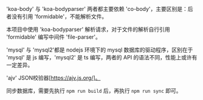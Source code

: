 'koa-body' 与 'koa-bodyparser' 两者都主要依赖 'co-body'，主要区别是：后者没有引用 'formidable'，不能解析文件。

本项目中使用 'koa-bodyparser' 解析请求，对于文件的解析自行引用 'formidable' 编写中间件 'file-parser'。

'mysql' 与 'mysql2'都是 nodejs 环境下的 mysql 数据库的驱动程序，区别在于 'mysql' 是 js 编写，'mysql2' 是 ts 编写，两者的 API 的语法不同，性能上或许有一定差异。

'ajv' JSON校验器[https://ajv.js.org/]。

同步数据库，需要先执行 `npm run build` 后，再执行 `npm run sync` 即可。
